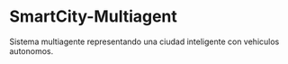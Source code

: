 # SmartCity-Multiagent
Sistema multiagente representando una ciudad inteligente con vehiculos autonomos.
